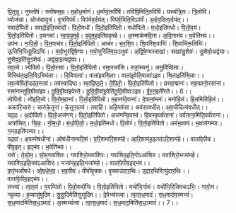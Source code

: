

  
पि॒तुन्नु। नुस्तो॑षं। स्तो॑षम्म॒हः। म॒होध॒र्माणं॑। ध॒र्माणं॒तवी॑षिं। तवि॑षि॒मिति॒तवि॑षिं। यस्य॑त्रि॒तः। त्रि॒तोवि। व्योज॑सा। ओज॑सावृ॒त्रं। वृ॒त्रंविप॑र्वं। विप॑र्वम॒र्दय॑त्। विप॑र्व॒मिति॒विऽप॑र्वं। अ॒र्दय॒दित्य॒र्दय॑त्।।  
स्वादो॑पितो। स्वादो॒इति॒स्वादो॑। पि॒तो॒मधो॑। पि॒तो॒इति॑पितो। मधो॑पितो। म॒धो॒इति॑मधो। पि॒तो॒व॒यं। पि॒तो॒इति॑पितो। व॒यन्त्वा॑। त्वा॒व॒वृ॒म॒हे॒। व॒वृ॒म॒ह॒इति॑ववृमहे।। अ॒स्माक॑मवि॒ता। अ॒वि॒ताभ॑व। भ॒वेति॑भव।।  
उप॑नः। नः॒पि॒तो॒। पि॒त॒वाच॑र। पि॒तो॒इति॑पितो। आच॑र। च॒र॒शि॒व। शि॒वश्शि॒वाभिः॑। शि॒वाभि॑रू॒तिभिः॑। ऊ॒तिभि॒रित्यू॒तिऽभिः॑।। म॒यो॒भुर॑द्विषे॒ण्यः। म॒यो॒भुरिति॑म॒यः॒ऽभुवः॑। अ॒द्वि॒षे॒ण्यस्सखा॑। सखा॑सु॒शेवः॑। सु॒शेवो॒अद्व॑याः। सु॒शेव॒इति॑सु॒ऽशेवः॑। अद्व॑या॒इत्यद्व॑याः।।  
तव॒त्ये। त्येपि॑तो। पि॒तो॒रसाः॑। पि॒तो॒इति॑पितो। रसा॒रजां॑सि। रजां॒स्यनु॑। अनु॒विष्ठि॑ताः। विस्थि॑ता॒इति॒विऽस्थि॑ताः।। दि॒विवाताः॑। वाता॑इवश्रि॒ताः। वाता॑इ॒वेति॒वाताः॑ऽइव। श्रि॒ताइति॑श्रि॒ताः।।  
तव॒त्येपि॑तो॒दद॑त॒स्तव॑। तव॑स्वादिष्ठ। स्वा॒दि॒ष्ठ॒ते॒। ते॒पि॒तो॒। पि॒तो॒इति॑पितो।। प्रस्वा॒द्मानः॑। स्वा॒द्मानो॒रसा॑नां। रसा॑नान्तुवि॒ग्रीवा॑इव। तु॒वि॒ग्री॒वा॑इवेरते। तु॒वि॒ग्री॒वा॑इ॒वेति॑तु॒वि॒ग्रीवाः॑ऽइव। ई॒र॒त॒इती॑रते।। 6।।  
त्वेपि॑तो। त्वे॑इति॒त्वे। पि॒तो॒म॒हानां॑। पि॒तो॒इति॑पितो। म॒हानां॑दे॒वानां॑। दे॒वानां॒मनः॑। मनो॑हि॒तं। हि॒तमिति॑हि॒तं।। अका॑रि॒चारु॑। चारु॑के॒तुना॑। के॒तुना॒तव॑। तवाहि॑। अहि॒मव॑सा। अव॑सावधीत्। अ॒व॒धीदित्य॑वधीत्।।  
यद॒दः। अ॒दोपि॑तो। पि॒तो॒अज॑गन्। पि॒तो॒इति॑पितो। अज॑गन्वि॒वस्व॑। वि॒वस्व॒पर्व॑तानां। पर्व॑ताना॒मिति॒पर्व॑तानां।। अत्रा॑चित्। चि॒न्नः॒। नो॒म॒धो॒। म॒धो॒पि॒तो॒। म॒धो॒इति॑मधो। पि॒तोरं॑। पि॒तो॒इति॑पितो। अरं॑भ॒क्षाय॑। भ॒क्षाय॑गम्याः। ग॒म्या॒इति॑गम्याः।।  
यद॒पां। अ॒पामोष॑धीनां। ओष॑धीनाम्परि॒शं। प॒रिं॒शमा॑रि॒शाम॑हे। आ॒रि॒शाम॑ह॒इत्या॑ऽरि॒शाम॑हे।। वाता॑पे॒पीवः॑। पीव॒इत्। इद्भ॑व। भ॒वेति॑भव।।  
यत्ते॑। ते॒सो॒म॒। सो॒म॒गवा॑शिरः। गवा॑शिरो॒यवा॑शिरः। गवा॑शिर॒इति॒गोऽआ॑शिरः। यवा॑शिरो॒भजा॑महे। यवा॑शिर॒इति॒यव॑ऽआशिरः। भजा॑मह॒इति॒भजा॑महे।। वाता॑पे॒पीव॒इद्भ॑व।।  
क॒रं॒भओ॑षधे। ओ॒ष॒धे॒भ॒व॒। भ॒व॒पीवः॑। पीवो॑वृ॒क्कः। वृ॒क्कउ॑दार॒थिः। उ॒दा॒र॒थिरित्यु॑दार॒थिः।। वाता॑पे॒पीव॒इद्भ॑व।।  
तन्त्वा॑। त्वा॒व॒यं। व॒यम्पि॑तो। पि॒तो॒वचो॑भिः। पि॒तो॒इति॑पितो। वचो॑भि॒र्गावः॑। वचो॑भि॒रितिवचःऽभिः॒। गावो॒न। नह॒व्या। ह॒व्यासु॑षूदिम। सु॒सू॒दिमेति॑सुसूदिम।। दे॒वेभ्य॑स्त्वा। त्वा॒स॒ध॒मादं॑। स॒ध॒माद॑म॒स्मभ्यं॑। स॒ध॒मादमितिस॒ध॒ऽमादं॑। अ॒स्मभ्यं॑त्वा। त्वा॒स॒ध॒मादं॑। स॒ध॒माद॒मिति॑स॒ध॒ऽमादं॑।। 7।।  
